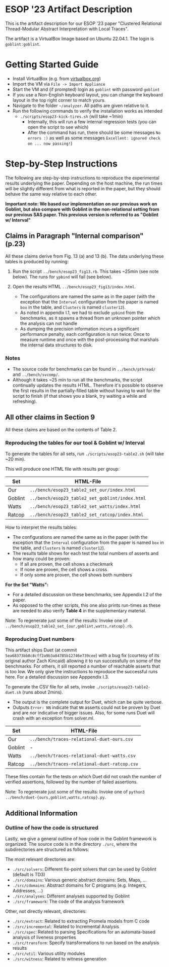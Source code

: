 # ESOP '23 Artifact Description

This is the artifact description for our ESOP '23 paper "Clustered Relational Thread-Modular Abstract Interpretation with Local Traces".
<!-- The artifact is available from Zenodo [here](TODO: Update URL). -->

The artifact is a VirtualBox Image based on Ubuntu 22.04.1. The login is `goblint:goblint`.

<!-- If you are reading these instructions on goblint.readthedocs.io, they might have been updated to match the current version of Goblint.
When using the artifact, follow the similar instructions it includes. -->

# Getting Started Guide

- Install VirtualBox (e.g. from [virtualbox.org](https://www.virtualbox.org/))
- Import the VM via `File -> Import Appliance`
- Start the VM and (if prompted) login as `goblint` with password `goblint`
- If you use a Non-English keyboard layout, you can change the keyboard layout in the top right corner to match yours.
- Navigate to the folder `~/analyzer`. All paths are given relative to it.
- Run the following commands to verify the installation works as intended
    - `./scripts/esop23-kick-tires.sh` (will take ~1min)
        - Internally, this will run a few internal regression tests (you can open the script to see which)
        - After the command has run, there should be some messages `No errors :)` as well as some messages `Excellent: ignored check on ... now passing!`)

# Step-by-Step Instructions

The following are step-by-step instructions to reproduce the experimental results underlying the paper.
Depending on the host machine, the run times will be slightly different from what is reported in the paper,
but they should behave the same way relative to each other.

**Important note: We based our implementation on our previous work on Goblint, but also compare with Goblint in the non-relational setting from our previous SAS paper. This previous version is referred to as "Goblint w/ Interval"**

## Claims in Paragraph "Internal comparison" (p.23)

All these claims derive from Fig. 13 (a) and 13 (b). The data underlying these tables is produced by running:

1. Run the script `../bench/esop23_fig13.rb`. This takes ~25min (see note below). The runs for `ypbind` will fail (see below).
2. Open the results HTML `../bench/esop23_fig13/index.html`.

    - The configurations are named the same as in the paper (with the exception that the `Interval` configuration from the paper is named `box` in the table, and `Clusters` is named `cluster12`).
    - As noted in appendix I.1, we had to exclude `ypbind` from the benchmarks, as it spawns a thread from an unknown pointer which the analysis can not handle
    - As dumping the precision information incurs a significant performance penalty, each configuration is run twice: Once to measure runtime and once with
    the post-processing that marshals the internal data structures to disk.



### Notes
* The source code for benchmarks can be found in `../bench/pthread/` and `../bench/svcomp/`.
* Although it takes ~25 min to run all the benchmarks, the script continually updates the results HTML. Therefore it's possible to observe the first results in the partially-filled table without having to wait for the script to finish (if that shows you a blank, try waiting a while and refreshing).


## All other claims in Section 9

All these claims are based on the contents of Table 2.

### Reproducing the tables for our tool & Goblint w/ Interval

To generate the tables for all sets, run `./scripts/esop23-table2.sh` (will take ~20 min).

This will produce one HTML file with results per group:

| Set      | HTML-File                                       |
| -------- | ------------------------------------------------|
| Our      | `../bench/esop23_table2_set_our/index.html`     |
| Goblint  | `../bench/esop23_table2_set_goblint/index.html` |
| Watts    | `../bench/esop23_table2_set_watts/index.html`   |
| Ratcop   | `../bench/esop23_table2_set_ratcop/index.html`  |


How to interpret the results tables:
  - The configurations are named the same as in the paper (with the exception that the `Interval` configuration from the paper is named `box` in the table, and `Clusters` is named `cluster12`).
  - The results table shows for each test the total numbers of asserts and how many could be proven:
      - If all are proven, the cell shows a checkmark
      - If none are proven, the cell shows a cross
      - If only some are proven, the cell shows both numbers

**For the Set "Watts":**
 - For a detailed discussion on these benchmarks, see Appendix I.2 of the paper.
 - As opposed to the other scripts, this one also prints run-times as these are needed to also verify **Table 4** in the supplementary material.

Note: To regenerate just some of the results: Invoke one of `../bench/esop23_table2_set_{our,goblint,watts,ratcop}.rb`.

### Reproducing Duet numbers

This artifact ships Duet (at commit `5ea68373bb8c8cff2a9b3a84785b12746e739cee`) with a bug fix (courtesy of its original author Zach Kincaid) allowing it to run successfully on some of the benchmarks.
For others, it sill reported a number of reachable asserts that is too low.
We only give the instructions to reproduce the successful runs here. For a detailed discussion see Apppendix I.3.

To generate the CSV file for all sets, invoke `./scripts/esop23-table2-duet.sh` (runs about 2mins).

- The output is the complete output for Duet, which can be quite verbose.
- Outputs `Error: NN` indicate that `NN` asserts could not be proven by Duet and are nor indicative of bigger issues.
Also, for some runs Duet will crash with an exception from solver.ml.


| Set      | HTML-File                                       |
| -------- | ------------------------------------------------|
| Our      | `../bench/traces-relational-duet-ours.csv`      |
| Goblint  | -                                               |
| Watts    | `../bench/traces-relational-duet-watts.csv`     |
| Ratcop   | `../bench/traces-relational-duet-ratcop.csv`    |

These files contain for the tests on which Duet did not crash the number of verified assertions,
followed by the number of failed assertions.

Note: To regenerate just some of the results: Invoke one of `python3 ../bench/duet-{ours,goblint,watts,ratcop}.py`.


## Additional Information
### Outline of how the code is structured
Lastly, we give a general outline of how code in the Goblint framework is organized:
The source code is in the directory `./src`, where the subdirectories are structured as follows:

The most relevant directories are:

- `./src/solvers`: Different fix-point solvers that can be used by Goblint (default is TD3)
- `./src/domains`: Various generic abstract domains: Sets, Maps, ...
- `./src/cdomains`: Abstract domains for C programs (e.g. Integers, Addresses, ...)
- `./src/analyses`: Different analyses supported by Goblint
- `./src/framework`: The code of the analysis framework

Other, not directly relevant, directories:

- `./src/extract`: Related to extracting Promela models from C code
- `./src/incremental`: Related to Incremental Analysis
- `./src/spec`: Related to parsing Specifications for an automata-based analysis of liveness properties
- `./src/transform`: Specify transformations to run based on the analysis results
- `./src/util`: Various utility modules
- `./src/witness`: Related to witness generation
